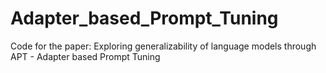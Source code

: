 # Adapter_based_Prompt_Tuning
Code for the paper: Exploring generalizability of language models through APT - Adapter based Prompt Tuning
